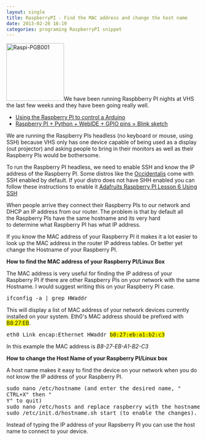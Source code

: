 ```yaml
---
layout: single
title: RaspberryPI - Find the MAC address and change the host name
date: 2013-02-26 16:19
categories: programing RaspberryPI snippet
---
```

<a href="/public/uploads/2013/02/Raspi-PGB001.png"><img class="size-thumbnail wp-image-3183 alignright" alt="Raspi-PGB001" src="/public/uploads/2013/02/Raspi-PGB001-150x150.png" width="150" height="150" /></a>We have been running Raspbberry PI nights at VHS the last few weeks and they have been going really well.
<ul>
	<li><a href="http://vancouver.hackspace.ca/wp/2013/02/14/using-the-raspberry-pi-to-control-a-arduino-thursday-feb-21st-2013-730pm/">Using the Raspberry PI to control a Arduino</a></li>
	<li><a href="http://vancouver.hackspace.ca/wp/2013/02/04/raspberry-pi-python-webide-gpio-pins-blink-sketch-tuesday-feb-5th/">Raspberry PI + Python + WebIDE + GPIO pins = Blink sketch</a></li>
</ul>
We are running the Raspberry PIs headless (no keyboard or mouse, using SSH) because VHS only has one device capable of being used as a display (out projector) and asking people to bring in their monitors as well as their Raspberry PIs would be bothersome.

To run the Raspberry PI headless, we need to enable SSH and know the IP address of the Raspberry PI. Some distros like the <a href="http://learn.adafruit.com/adafruit-raspberry-pi-educational-linux-distro/occidentalis-v0-dot-2">Occidentalis</a> come with SSH enabled by default. If your distro does not have SHH enabled you can follow these instructions to enable it <a href="http://learn.adafruit.com/adafruits-raspberry-pi-lesson-6-using-ssh">Adafruits Raspberry PI Lesson 6 Using SSH</a>

When people arrive they connect their Raspberry PIs to our network and DHCP an IP address from our router. The problem is that by default all the Raspberry PIs have the same hostname and its very hard to determine what Raspberry PI has what IP address.

If you know the MAC address of your Raspberry PI it makes it a lot easier to look up the MAC address in the router IP address tables. Or better yet change the Hostname of your Raspberry PI.

<strong>How to find the MAC address of your Raspberry PI/Linux Box</strong>

The MAC address is very useful for finding the IP address of your Raspberry PI if there are other Raspberry PIs on your network with the same Hostname. I would suggest writing this on your Raspberry PI case.
<pre>ifconfig -a | grep HWaddr</pre>
This will display a list of MAC address of your network devices currently installed on your system. Eth0's MAC address should be prefixed with <span style="background-color: #ffff00;">B8:27:EB</span>.
<pre>eth0 Link encap:Ethernet HWaddr <span style="background-color: #ffff00;">b8:27:eb:a1:b2:c3</span></pre>
In this example the MAC address is <em>B8-27-EB-A1-B2-C3</em>

<strong>How to change the Host Name of your Raspberry PI/Linux box </strong>

A host name makes it easy to find the device on your network when you do not know the IP address of your Raspberry PI.
<pre>sudo nano /etc/hostname (and enter the desired name, "
CTRL+X" then "
Y" to quit) 
sudo nano /etc/hosts and replace raspberry with the hostname you chose above
sudo /etc/init.d/hostname.sh start (to enable the changes).</pre>
Instead of typing the IP address of your Rapsberry PI you can use the host name to connect to your device.
